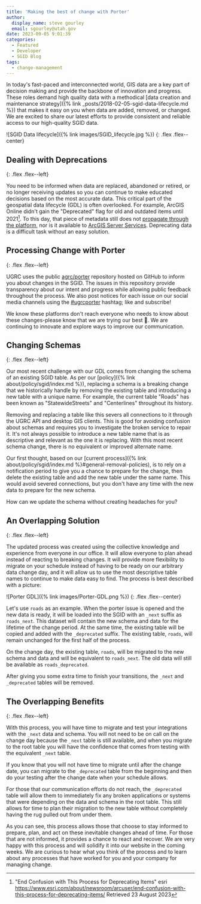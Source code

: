 ```yaml
---
title: 'Making the best of change with Porter'
author:
  display_name: steve gourley
  email: sgourley@utah.gov
date: 2023-09-05 9:01:39
categories:
  - Featured
  - Developer
  - SGID Blog
tags:
  - change-management
---
```


In today's fast-paced and interconnected world, GIS data are a key part of decision making and provide the backbone of innovation and progress. These roles demand high quality data with a methodical [data creation and maintenance strategy]({% link _posts/2018-02-05-sgid-data-lifecycle.md %}) that makes it easy on you when data are added, removed, or changed. We are excited to share our latest efforts to provide consistent and reliable access to our high-quality SGID data.

![SGID Data lifecycle]({% link images/SGID_lifecycle.jpg %})
{: .flex .flex--center}

## Dealing with Deprecations
{: .flex .flex--left}

You need to be informed when data are replaced, abandoned or retired, or no longer receiving updates so you can continue to make educated decisions based on the most accurate data. This critical part of the geospatial data lifecycle (GDL) is often overlooked. For example, ArcGIS Online didn't gain the "Deprecated" flag for old and outdated items until 2021[^deprecated]. To this day, that piece of metadata still does not [propagate through the platform](https://community.esri.com/t5/arcgis-online-ideas/use-deprecation-flag-through-platform/idi-p/941737), nor is it available to [ArcGIS Server Services](https://community.esri.com/t5/arcgis-enterprise-ideas/allow-marking-arcgis-server-services-as-deprecated/idi-p/1281015). Deprecating data is a difficult task without an easy solution.

## Processing Change with Porter
{: .flex .flex--left}

UGRC uses the public [agrc/porter](https://github.com/agrc/porter/issues?q=is%3Aissue+is%3Aopen+sort%3Aupdated-desc) repository hosted on GitHub to inform you about changes in the SGID. The issues in this repository provide transparency about our intent and progress while allowing public feedback throughout the process. We also post notices for each issue on our social media channels using the [#ugrcporter](https://twitter.com/hashtag/ugrcporter) hashtag; like and subscribe!

We know these platforms don't reach everyone who needs to know about these changes-please know that we are trying our best 💙️. We are continuing to innovate and explore ways to improve our communication.

## Changing Schemas
{: .flex .flex--left}

Our most recent challenge with our GDL comes from changing the schema of an existing SGID table. As per our [policy]({% link about/policy/sgid/index.md %}), replacing a schema is a breaking change that we historically handle by removing the existing table and introducing a new table with a unique name. For example, the current table "Roads" has been known as "StatewideStreets" and "Centerlines" throughout its history.

Removing and replacing a table like this severs all connections to it through the UGRC API and desktop GIS clients. This is good for avoiding confusion about schemas and requires you to investigate the broken service to repair it. It's not always possible to introduce a new table name that is as descriptive and relevant as the one it is replacing. With this most recent schema change, there is no equivalent or improved alternate name.

Our first thought, based on our [current process]({% link about/policy/sgid/index.md %}#general-removal-policies), is to rely on a notification period to give you a chance to prepare for the change, then delete the existing table and add the new table under the same name. This would avoid severed connections, but you don't have any time with the new data to prepare for the new schema.

How can we update the schema without creating headaches for you?

## An Overlapping Solution
{: .flex .flex--left}

The updated process was created using the collective knowledge and experience from everyone in our office. It will allow everyone to plan ahead instead of reacting to breaking changes. It will provide more flexibility to migrate on your schedule instead of having to be ready on our arbitrary data change day, and it will allow us to use the most descriptive table names to continue to make data easy to find. The process is best described with a picture:

![Porter GDL]({% link images/Porter-GDL.png %})
{: .flex .flex--center}

Let's use `roads` as an example. When the porter issue is opened and the new data is ready, it will be loaded into the SGID with an `_next` suffix as `roads_next`. This dataset will contain the new schema and data for the lifetime of the change period. At the same time, the existing table will be copied and added with the `_deprecated` suffix. The existing table, `roads`, will remain unchanged for the first half of the process.

On the change day, the existing table, `roads`, will be migrated to the new schema and data and will be equivalent to `roads_next`. The old data will still be available as `roads_deprecated`.

After giving you some extra time to finish your transitions, the `_next` and `_deprecated` tables will be removed.

## The Overlapping Benefits
{: .flex .flex--left}

With this process, you will have time to migrate and test your integrations with the `_next` data and schema. You will not need to be on call on the change day because the `_next` table is still available, and when you migrate to the root table you will have the confidence that comes from testing with the equivalent `_next` table.

If you know that you will not have time to migrate until after the change date, you can migrate to the `_deprecated` table from the beginning and then do your testing after the change date when your schedule allows.

For those that our communication efforts do not reach, the `_deprecated` table will allow them to immediately fix any broken applications or systems that were depending on the data and schema in the root table. This still allows for time to plan their migration to the new table without completely having the rug pulled out from under them.

As you can see, this process allows those that choose to stay informed to prepare, plan, and act on these inevitable changes ahead of time. For those that are not informed, it provides a chance to react and recover. We are very happy with this process and will solidify it into our website in the coming weeks. We are curious to hear what you think of the process and to learn about any processes that have worked for you and your company for managing change.

[^deprecated]: "End Confusion with This Process for Deprecating Items" esri <https://www.esri.com/about/newsroom/arcuser/end-confusion-with-this-process-for-deprecating-items/> Retrieved 23 August 2023
